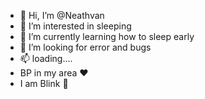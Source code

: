 - 👋 Hi, I’m @Neathvan
- 👀 I’m interested in sleeping
- 🌱 I’m currently learning how to sleep early
- 💞️ I’m looking for error and bugs
- 📫 loading....
- BP in my area ❤
- I am Blink 💖

